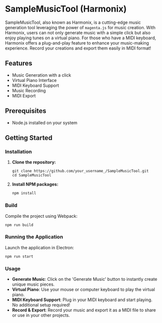 # SampleMusicTool (Harmonix)

SampleMusicTool, also known as Harmonix, is a cutting-edge music generation tool leveraging the power of `magenta.js` for music creation. With Harmonix, users can not only generate music with a simple click but also enjoy playing tunes on a virtual piano. For those who have a MIDI keyboard, Harmonix offers a plug-and-play feature to enhance your music-making experience. Record your creations and export them easily in MIDI format!

## Features

- Music Generation with a click
- Virtual Piano Interface
- MIDI Keyboard Support
- Music Recording
- MIDI Export

## Prerequisites

- Node.js installed on your system

## Getting Started

### Installation

1. **Clone the repository:**
    ```shell
    git clone https://github.com/your_username_/SampleMusicTool.git
    cd SampleMusicTool
    ```

2. **Install NPM packages:**
    ```shell
    npm install
    ```

### Build

Compile the project using Webpack:

```shell
npm run build
```

### Running the Application
Launch the application in Electron:

```shell
npm run start
```
### Usage
 - **Generate Music**: Click on the 'Generate Music' button to instantly create unique music pieces.
 - **Virtual Piano**: Use your mouse or computer keyboard to play the virtual piano.
 - **MIDI Keyboard Support**: Plug in your MIDI keyboard and start playing. No additional setup required!
 - **Record & Export**: Record your music and export it as a MIDI file to share or use in your other projects.